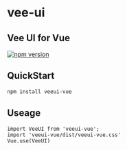 # vee-ui

## Vee UI for Vue

[![npm version](https://badge.fury.io/js/veeui-vue.svg)](https://badge.fury.io/js/veeui-vue)

## QuickStart

```bash
npm install veeui-vue
```

## Useage

```
import VeeUI from 'veeui-vue';
import 'veeui-vue/dist/veeui-vue.css'
Vue.use(VeeUI)
```
